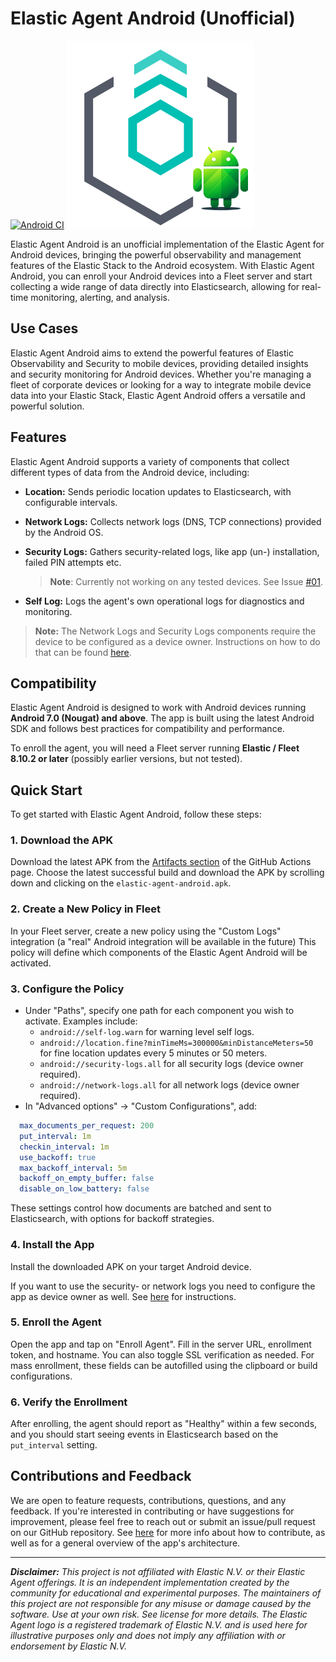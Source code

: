 # Elastic Agent Android (Unofficial)
[![Android CI](https://github.com/swiftbird07/elastic-agent-android/actions/workflows/android.yml/badge.svg)](https://github.com/swiftbird07/elastic-agent-android/actions/workflows/android.yml)
![Elastic Agent Android Logo](logo_elastic_agent.png)


Elastic Agent Android is an unofficial implementation of the Elastic Agent for Android devices, bringing the powerful observability and management features of the Elastic Stack to the Android ecosystem. With Elastic Agent Android, you can enroll your Android devices into a Fleet server and start collecting a wide range of data directly into Elasticsearch, allowing for real-time monitoring, alerting, and analysis. 

## Use Cases

Elastic Agent Android aims to extend the powerful features of Elastic Observability and Security to mobile devices, providing detailed insights and security monitoring for Android devices. Whether you're managing a fleet of corporate devices or looking for a way to integrate mobile device data into your Elastic Stack, Elastic Agent Android offers a versatile and powerful solution.

## Features

Elastic Agent Android supports a variety of components that collect different types of data from the Android device, including:

- **Location:** Sends periodic location updates to Elasticsearch, with configurable intervals.
- **Network Logs:** Collects network logs (DNS, TCP connections) provided by the Android OS.
- **Security Logs:** Gathers security-related logs, like app (un-) installation, failed PIN attempts etc.

  
   >**Note**: Currently not working on any tested devices. See Issue [#01](https://github.com/swiftbird07/elastic-agent-android/issues/1).
- **Self Log:** Logs the agent's own operational logs for diagnostics and monitoring.

> **Note:** The Network Logs and Security Logs components require the device to be configured as a device owner. Instructions on how to do that can be found [here](https://github.com/swiftbird07/elastic-agent-android/wiki/Register-App-as-Device-Owner).

## Compatibility

Elastic Agent Android is designed to work with Android devices running **Android 7.0 (Nougat) and above**. 
The app is built using the latest Android SDK and follows best practices for compatibility and performance. 

To enroll the agent, you will need a Fleet server running **Elastic / Fleet 8.10.2 or later** (possibly earlier versions, but not tested).

## Quick Start

To get started with Elastic Agent Android, follow these steps:

### 1. Download the APK
Download the latest APK from the [Artifacts section](https://github.com/swiftbird07/elastic-agent-android/actions) of the GitHub Actions page. Choose the latest successful build and download the APK by scrolling down and clicking on the `elastic-agent-android.apk`.

### 2. Create a New Policy in Fleet
In your Fleet server, create a new policy using the "Custom Logs" integration (a "real" Android integration will be available in the future)
This policy will define which components of the Elastic Agent Android will be activated.

### 3. Configure the Policy
- Under "Paths", specify one path for each component you wish to activate. Examples include:
    - `android://self-log.warn` for warning level self logs.
    - `android://location.fine?minTimeMs=300000&minDistanceMeters=50` for fine location updates every 5 minutes or 50 meters.
    - `android://security-logs.all` for all security logs (device owner required).
    - `android://network-logs.all` for all network logs (device owner required).
- In "Advanced options" -> "Custom Configurations", add:
```yaml
  max_documents_per_request: 200
  put_interval: 1m
  checkin_interval: 1m
  use_backoff: true
  max_backoff_interval: 5m
  backoff_on_empty_buffer: false
  disable_on_low_battery: false
```
These settings control how documents are batched and sent to Elasticsearch, with options for backoff strategies.

### 4. Install the App
Install the downloaded APK on your target Android device. 

If you want to use the security- or network logs you need to configure the app as device owner as well. See [here](https://github.com/swiftbird07/elastic-agent-android/wiki/Register-App-as-Device-Owner) for instructions.

### 5. Enroll the Agent
Open the app and tap on "Enroll Agent". Fill in the server URL, enrollment token, and hostname. You can also toggle SSL verification as needed. For mass enrollment, these fields can be autofilled using the clipboard or build configurations.

### 6. Verify the Enrollment
After enrolling, the agent should report as "Healthy" within a few seconds, and you should start seeing events in Elasticsearch based on the `put_interval` setting.

## Contributions and Feedback

We are open to feature requests, contributions, questions, and any feedback. If you're interested in contributing or have suggestions for improvement, please feel free to reach out or submit an issue/pull request on our GitHub repository. 
See [here](CONTRIBUTE.md) for more info about how to contribute, as well as for a general overview of the app's architecture.

 
---
_**Disclaimer:** This project is not affiliated with Elastic N.V. or their Elastic Agent offerings. It is an independent implementation created by the community for educational and experimental purposes.
The maintainers of this project are not responsible for any misuse or damage caused by the software. Use at your own risk. See license for more details.
The Elastic Agent logo is a registered trademark of Elastic N.V. and is used here for illustrative purposes only and does not imply any affiliation with or endorsement by Elastic N.V._
